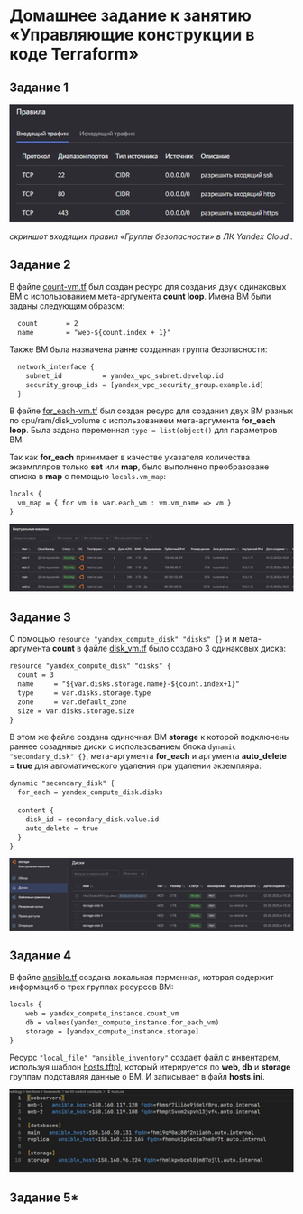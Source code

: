 # Домашнее задание к занятию «Управляющие конструкции в коде Terraform»

## Задание 1

<center>
  <img src="img/security-group-t1.JPG">
</center>

*скриншот входящих правил «Группы безопасности» в ЛК Yandex Cloud .*

## Задание 2

В файле [count-vm.tf]() был создан ресурс для создания двух одинаковых ВМ с использованием мета-аргумента **count loop**. Имена ВМ были заданы следующим образом:

```hcl
  count       = 2
  name        = "web-${count.index + 1}"
```

Также ВМ была назначена ранне созданная группа безопасности:

```hcl
  network_interface {
    subnet_id          = yandex_vpc_subnet.develop.id
    security_group_ids = [yandex_vpc_security_group.example.id]
  }
```
В файле [for_each-vm.tf]() был создан ресурс для создания двух ВМ разных по cpu/ram/disk_volume с использованием мета-аргумента **for_each loop**.
Была задана переменная ``type = list(object()`` для параметров ВМ.

Так как **for_each** принимает в качестве указателя количества экземпляров только **set** или **map**, было выполнено преобразоване списка в **map** с помощью `locals.vm_map`:

```hcl
locals {
  vm_map = { for vm in var.each_vm : vm.vm_name => vm }
}
```
<center>
  <img src="img/count-for-t2.JPG">
</center>

## Задание 3

С помощью `resource "yandex_compute_disk" "disks" {}` и и мета-аргумента **count** в файле [disk_vm.tf]() было создано 3 одинаковых диска:

```hcl
resource "yandex_compute_disk" "disks" {
  count = 3
  name     = "${var.disks.storage.name}-${count.index+1}"
  type     = var.disks.storage.type
  zone     = var.default_zone
  size = var.disks.storage.size
}
```

В этом же файле создана одиночная ВМ **storage** к которой подключены раннее созаднные диски с использованием блока `dynamic "secondary_disk" {}`,  мета-аргумента **for_each** и аргумента **auto_delete = true** для автоматического удаления при удалении экземпляра:

```hcl
dynamic "secondary_disk" {
  for_each = yandex_compute_disk.disks

  content {
    disk_id = secondary_disk.value.id
    auto_delete = true
  }
}
```
<center>
  <img src="img/storage-vm-t3.JPG">
</center>

## Задание 4

В файле [ansible.tf]() создана локальная перменная, которая содержит информациб о трех группах ресурсов ВМ:

```hcl
locals {
    web = yandex_compute_instance.count_vm
    db = values(yandex_compute_instance.for_each_vm)
    storage = [yandex_compute_instance.storage]
}
```
Ресурс `"local_file" "ansible_inventory"` создает файл с инвентарем, используя шаблон [hosts.tftpl](), который итерируется по **web, db** и **storage** группам подставляя данные о ВМ. И записывает в файл **hosts.ini**.

<center>
  <img src="img/ansible-inventory-t4.JPG">
</center>

## Задание 5*
